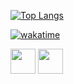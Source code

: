 [![Top Langs](https://github-readme-stats.vercel.app/api/top-langs/?username=trashmaneatgarbage&layout=compact&theme=dark)](https://github.com/anuraghazra/github-readme-stats)


[![wakatime](https://wakatime.com/badge/user/9afa94db-538b-4650-a56b-1f5458d29c2b.svg)](https://wakatime.com/@9afa94db-538b-4650-a56b-1f5458d29c2b)
<div>

<img height="40" src="https://cdn.jsdelivr.net/gh/devicons/devicon/icons/java/java-original.svg" />
<img height="40" src="https://cdn.jsdelivr.net/gh/devicons/devicon/icons/python/python-original.svg" />
</div>

